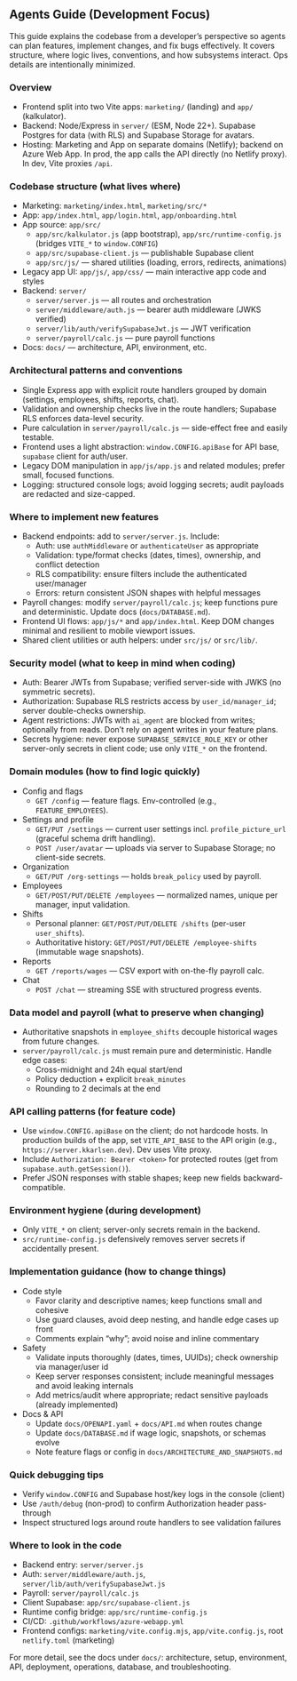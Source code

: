 ## Agents Guide (Development Focus)

This guide explains the codebase from a developer’s perspective so agents can plan features, implement changes, and fix bugs effectively. It covers structure, where logic lives, conventions, and how subsystems interact. Ops details are intentionally minimized.

### Overview
- Frontend split into two Vite apps: `marketing/` (landing) and `app/` (kalkulator).
- Backend: Node/Express in `server/` (ESM, Node 22+). Supabase Postgres for data (with RLS) and Supabase Storage for avatars.
- Hosting: Marketing and App on separate domains (Netlify); backend on Azure Web App. In prod, the app calls the API directly (no Netlify proxy). In dev, Vite proxies `/api`.

### Codebase structure (what lives where)
- Marketing: `marketing/index.html`, `marketing/src/*`
- App: `app/index.html`, `app/login.html`, `app/onboarding.html`
- App source: `app/src/`
  - `app/src/kalkulator.js` (app bootstrap), `app/src/runtime-config.js` (bridges `VITE_*` to `window.CONFIG`)
  - `app/src/supabase-client.js` — publishable Supabase client
  - `app/src/js/` — shared utilities (loading, errors, redirects, animations)
- Legacy app UI: `app/js/`, `app/css/` — main interactive app code and styles
- Backend: `server/`
  - `server/server.js` — all routes and orchestration
  - `server/middleware/auth.js` — bearer auth middleware (JWKS verified)
  - `server/lib/auth/verifySupabaseJwt.js` — JWT verification
  - `server/payroll/calc.js` — pure payroll functions
- Docs: `docs/` — architecture, API, environment, etc.

### Architectural patterns and conventions
- Single Express app with explicit route handlers grouped by domain (settings, employees, shifts, reports, chat).
- Validation and ownership checks live in the route handlers; Supabase RLS enforces data-level security.
- Pure calculation in `server/payroll/calc.js` — side-effect free and easily testable.
- Frontend uses a light abstraction: `window.CONFIG.apiBase` for API base, `supabase` client for auth/user.
- Legacy DOM manipulation in `app/js/app.js` and related modules; prefer small, focused functions.
- Logging: structured console logs; avoid logging secrets; audit payloads are redacted and size-capped.

### Where to implement new features
- Backend endpoints: add to `server/server.js`. Include:
  - Auth: use `authMiddleware` or `authenticateUser` as appropriate
  - Validation: type/format checks (dates, times), ownership, and conflict detection
  - RLS compatibility: ensure filters include the authenticated user/manager
  - Errors: return consistent JSON shapes with helpful messages
- Payroll changes: modify `server/payroll/calc.js`; keep functions pure and deterministic. Update docs (`docs/DATABASE.md`).
- Frontend UI flows: `app/js/*` and `app/index.html`. Keep DOM changes minimal and resilient to mobile viewport issues.
- Shared client utilities or auth helpers: under `src/js/` or `src/lib/`.

### Security model (what to keep in mind when coding)
- Auth: Bearer JWTs from Supabase; verified server-side with JWKS (no symmetric secrets).
- Authorization: Supabase RLS restricts access by `user_id/manager_id`; server double-checks ownership.
- Agent restrictions: JWTs with `ai_agent` are blocked from writes; optionally from reads. Don’t rely on agent writes in your feature plans.
- Secrets hygiene: never expose `SUPABASE_SERVICE_ROLE_KEY` or other server-only secrets in client code; use only `VITE_*` on the frontend.

### Domain modules (how to find logic quickly)
- Config and flags
  - `GET /config` — feature flags. Env-controlled (e.g., `FEATURE_EMPLOYEES`).
- Settings and profile
  - `GET/PUT /settings` — current user settings incl. `profile_picture_url` (graceful schema drift handling).
  - `POST /user/avatar` — uploads via server to Supabase Storage; no client-side secrets.
- Organization
  - `GET/PUT /org-settings` — holds `break_policy` used by payroll.
- Employees
  - `GET/POST/PUT/DELETE /employees` — normalized names, unique per manager, input validation.
- Shifts
  - Personal planner: `GET/POST/PUT/DELETE /shifts` (per-user `user_shifts`).
  - Authoritative history: `GET/POST/PUT/DELETE /employee-shifts` (immutable wage snapshots).
- Reports
  - `GET /reports/wages` — CSV export with on-the-fly payroll calc.
- Chat
  - `POST /chat` — streaming SSE with structured progress events.

### Data model and payroll (what to preserve when changing)
- Authoritative snapshots in `employee_shifts` decouple historical wages from future changes.
- `server/payroll/calc.js` must remain pure and deterministic. Handle edge cases:
  - Cross-midnight and 24h equal start/end
  - Policy deduction + explicit `break_minutes`
  - Rounding to 2 decimals at the end

### API calling patterns (for feature code)
- Use `window.CONFIG.apiBase` on the client; do not hardcode hosts. In production builds of the app, set `VITE_API_BASE` to the API origin (e.g., `https://server.kkarlsen.dev`). Dev uses Vite proxy.
- Include `Authorization: Bearer <token>` for protected routes (get from `supabase.auth.getSession()`).
- Prefer JSON responses with stable shapes; keep new fields backward-compatible.

### Environment hygiene (during development)
- Only `VITE_*` on client; server-only secrets remain in the backend.
- `src/runtime-config.js` defensively removes server secrets if accidentally present.

### Implementation guidance (how to change things)
- Code style
  - Favor clarity and descriptive names; keep functions small and cohesive
  - Use guard clauses, avoid deep nesting, and handle edge cases up front
  - Comments explain “why”; avoid noise and inline commentary
- Safety
  - Validate inputs thoroughly (dates, times, UUIDs); check ownership via manager/user id
  - Keep server responses consistent; include meaningful messages and avoid leaking internals
  - Add metrics/audit where appropriate; redact sensitive payloads (already implemented)
- Docs & API
  - Update `docs/OPENAPI.yaml` + `docs/API.md` when routes change
  - Update `docs/DATABASE.md` if wage logic, snapshots, or schemas evolve
  - Note feature flags or config in `docs/ARCHITECTURE_AND_SNAPSHOTS.md`

### Quick debugging tips
- Verify `window.CONFIG` and Supabase host/key logs in the console (client)
- Use `/auth/debug` (non-prod) to confirm Authorization header pass-through
- Inspect structured logs around route handlers to see validation failures

### Where to look in the code
- Backend entry: `server/server.js`
- Auth: `server/middleware/auth.js`, `server/lib/auth/verifySupabaseJwt.js`
- Payroll: `server/payroll/calc.js`
- Client Supabase: `app/src/supabase-client.js`
- Runtime config bridge: `app/src/runtime-config.js`
- CI/CD: `.github/workflows/azure-webapp.yml`
- Frontend configs: `marketing/vite.config.mjs`, `app/vite.config.js`, root `netlify.toml` (marketing)

For more detail, see the docs under `docs/`: architecture, setup, environment, API, deployment, operations, database, and troubleshooting.
